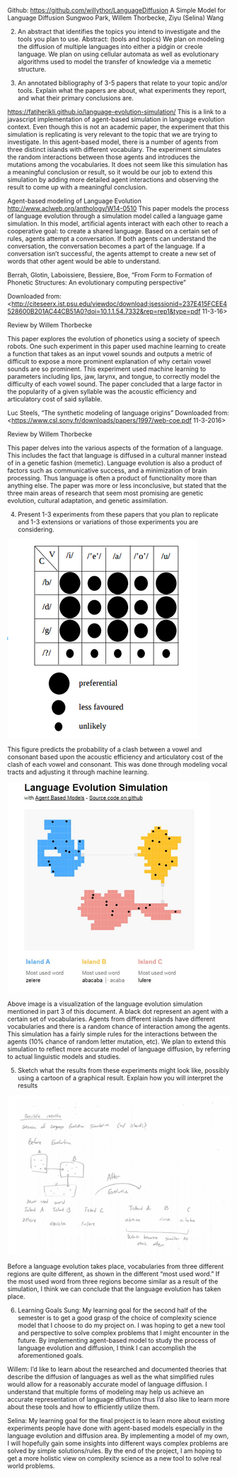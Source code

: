 Github: https://github.com/willythor/LanguageDiffusion
A Simple Model for Language Diffusion 
Sungwoo Park, Willem Thorbecke, Ziyu (Selina) Wang


2) An abstract that identifies the topics you intend to investigate and the tools you plan to use.
Abstract: (tools and topics) We plan on modeling the diffusion of multiple languages into either a pidgin or creole language. We plan on using cellular automata as well as evolutionary algorithms used to model the transfer of knowledge via a memetic structure. 


3) An annotated bibliography of 3-5 papers that relate to your topic and/or tools.  Explain what the papers are about, what experiments they report, and what their primary conclusions are.


<https://fatiherikli.github.io/language-evolution-simulation/>
This is a link to a javascript implementation of agent-based simulation in language evolution context. Even though this is not an academic paper, the experiment that this simulation is replicating is very relevant to the topic that we are trying to investigate. In this agent-based model, there is a number of agents from three distinct islands with different vocabulary. The experiment simulates the random interactions between those agents and introduces the mutations among the vocabularies. It does not seem like this simulation has a meaningful conclusion or result, so it would be our job to extend this simulation by adding more detailed agent interactions and observing the result to come up with a meaningful conclusion.

Agent-based modeling of Language Evolution
<http://www.aclweb.org/anthology/W14-0510>
This paper models the process of language evolution through a simulation model called a language game simulation. In this model, artificial agents interact with each other to reach a cooperative goal: to create a shared language. Based on a certain set of rules, agents attempt a conversation. If both agents can understand the conversation, the conversation becomes a part of the language. If a conversation isn’t successful, the agents attempt to create a new set of words that other agent would be able to understand.


Berrah, Glotin, Laboissiere, Bessiere, Boe, “From Form to Formation of Phonetic Structures: An evolutionary computing perspective”

Downloaded from: <http://citeseerx.ist.psu.edu/viewdoc/download;jsessionid=237E415FCEE4528600B201AC44CB51A0?doi=10.1.1.54.7332&rep=rep1&type=pdf 11-3-16>

Review by Willem Thorbecke

This paper explores the evolution of phonetics using a society of speech robots. One such experiment in this paper used machine learning to create a function that takes as an input vowel sounds and outputs a metric of difficult to expose a more prominent explanation of why certain vowel sounds are so prominent. This experiment used machine learning to parameters including lips, jaw, larynx, and tongue, to correctly model the difficulty of each vowel sound. The paper concluded that a large factor in the popularity of a given syllable was the acoustic efficiency and articulatory cost of said syllable.

Luc Steels, “The synthetic modeling of language origins”
Downloaded from: <https://www.csl.sony.fr/downloads/papers/1997/web-coe.pdf 11-3-2016>

Review by Willem Thorbecke

This paper delves into the various aspects of the formation of a language. This includes the fact that language is diffused in a cultural manner instead of in a genetic fashion (memetic). Language evolution is also a product of factors such as communicative success, and a minimization of brain processing. Thus language is often a product of functionality more than anything else. The paper was more or less inconclusive, but stated that the three main areas of research that seem most promising are genetic evolution, cultural adaptation, and genetic assimilation.

4) Present 1-3 experiments from these papers that you plan to replicate and 1-3 extensions or variations of those experiments you are considering.

![Diagram 1](diagram1.png)

This figure predicts the probability of a clash between a vowel and consonant based upon the acoustic efficiency and articulatory cost of the clash of each vowel and consonant. This was done through modeling vocal tracts and adjusting it through machine learning.

![Diagram 2](diagram2.png)

Above image is a visualization of the language evolution simulation mentioned in part 3 of this document. A black dot represent an agent with a certain set of vocabularies. Agents from different islands have different vocabularies and there is a random chance of interaction among the agents. This simulation has a fairly simple rules for the interactions between the agents (10% chance of random letter mutation, etc). We plan to extend this simulation to reflect more accurate model of language diffusion, by referring to actual linguistic models and studies.

5) Sketch what the results from these experiments might look like, possibly using a cartoon of a graphical result.  Explain how you will interpret the results

![Diagram 3](diagram3.png)

Before a language evolution takes place, vocabularies from three different regions are quite different, as shown in the different “most used word.” If the most used word from three regions become similar as a result of the simulation, I think we can conclude that the language evolution has taken place.

6) Learning Goals
Sung: My learning goal for the second half of the semester is to get a good grasp of the choice of complexity science model that I choose to do my project on. I was hoping to get a new tool and perspective to solve complex problems that I might encounter in the future. By implementing agent-based model to study the process of language evolution and diffusion, I think I can accomplish the aforementioned goals.

Willem: I’d like to learn about the researched and documented theories that describe the diffusion of languages as well as the what simplified rules would allow for a reasonably accurate model of language diffusion. I understand that multiple forms of modeling may help us achieve an accurate representation of language diffusion thus I’d also like to learn more about these tools and how to efficiently utilize them. 

Selina: My learning goal for the final project is to learn more about existing experiments people have done with agent-based models especially in the language evolution and diffusion area. By implementing a model of my own, I will hopefully gain some insights into different ways complex problems are solved by simple solutions/rules. By the end of the project, I am hoping to get a more holistic view on complexity science as a new tool to solve real world problems.
